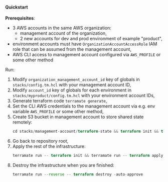 #### Quickstart

**Prerequisites**:
-  3 AWS accounts in the same AWS organization:
   - management account of the organization,
   - 2 new accounts for dev and prod environment of example "product",
- environment accounts must have `OrganizationAccountAccessRole` IAM role that can be assumed from the management account,
- AWS CLI access to management account configured via `AWS_PROFILE` or some other method

Run:
1. Modify `organization_management_account_id` key of globals in `stacks/config.tm.hcl` with your management account ID,
2. Modify `account_id` key of globals for each environment in `stacks/myproduct/config.tm.hcl` with your environment account IDs,
3. Generate terraform code `terramate generate`,
4. Set the CLI AWS credentials to the management account via e.g. env variable `AWS_PROFILE` or some other method, 
5. Create S3 bucket in management account to store shared state remotely:
   ```terraform
   cd stacks/management-account/terraform-state && terraform init && terraform apply -auto-approve
   ```
6. Go back to repository root,
7. Apply the rest of the infrastructure:
   ```terraform
   terramate run -- terraform init && terramate run -- terraform apply -auto-approve
   ```
8. Destroy the infrastructure when you are finished:
   ```terraform
   terramate run --reverse -- terraform destroy -auto-approve
   ```